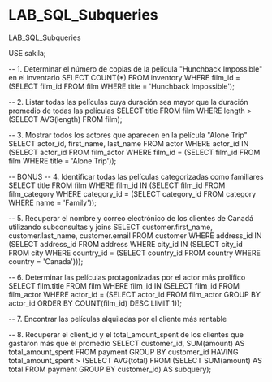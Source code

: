 # LAB_SQL_Subqueries
LAB_SQL_Subqueries

USE sakila;

-- 1. Determinar el número de copias de la película "Hunchback Impossible" en el inventario
SELECT COUNT(*)
FROM inventory
WHERE film_id = (SELECT film_id FROM film WHERE title = 'Hunchback Impossible');

-- 2. Listar todas las películas cuya duración sea mayor que la duración promedio de todas las películas
SELECT title
FROM film
WHERE length > (SELECT AVG(length) FROM film);

-- 3. Mostrar todos los actores que aparecen en la película "Alone Trip"
SELECT actor_id, first_name, last_name
FROM actor
WHERE actor_id IN (SELECT actor_id FROM film_actor WHERE film_id = (SELECT film_id FROM film WHERE title = 'Alone Trip'));

-- BONUS
-- 4. Identificar todas las películas categorizadas como familiares
SELECT title
FROM film
WHERE film_id IN (SELECT film_id FROM film_category WHERE category_id = (SELECT category_id FROM category WHERE name = 'Family'));

-- 5. Recuperar el nombre y correo electrónico de los clientes de Canadá utilizando subconsultas y joins
SELECT customer.first_name, customer.last_name, customer.email
FROM customer
WHERE address_id IN (SELECT address_id FROM address WHERE city_id IN (SELECT city_id FROM city WHERE country_id = (SELECT country_id FROM country WHERE country = 'Canada')));

-- 6. Determinar las películas protagonizadas por el actor más prolífico
SELECT film.title
FROM film
WHERE film_id IN (SELECT film_id FROM film_actor WHERE actor_id = (SELECT actor_id FROM film_actor 
GROUP BY actor_id 
ORDER BY COUNT(film_id) DESC 
LIMIT 1));

-- 7. Encontrar las películas alquiladas por el cliente más rentable

-- 8. Recuperar el client_id y el total_amount_spent de los clientes que gastaron más que el promedio
SELECT customer_id, SUM(amount) AS total_amount_spent
FROM payment
GROUP BY customer_id
HAVING total_amount_spent > (SELECT AVG(total) FROM (SELECT SUM(amount) AS total FROM payment GROUP BY customer_id) AS subquery);


